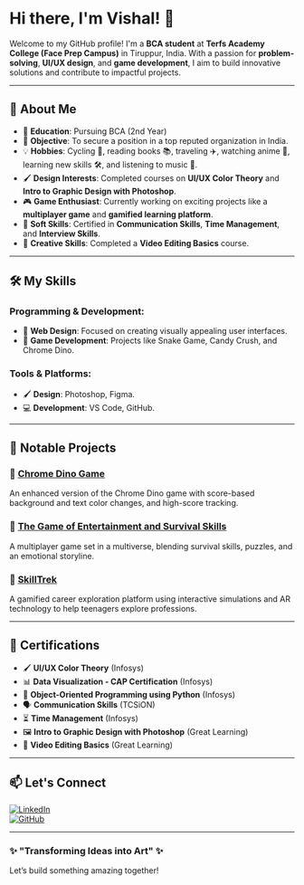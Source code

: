 # Hi there, I'm Vishal! 👋

Welcome to my GitHub profile! I'm a **BCA student** at **Terfs Academy College (Face Prep Campus)** in Tiruppur, India. With a passion for **problem-solving**, **UI/UX design**, and **game development**, I aim to build innovative solutions and contribute to impactful projects.

---

## 🚀 About Me
- 🏫 **Education**: Pursuing BCA (2nd Year)
- 🎯 **Objective**: To secure a position in a top reputed organization in India.
- 💡 **Hobbies**: Cycling 🚴, reading books 📚, traveling ✈️, watching anime 🌸, learning new skills 🛠️, and listening to music 🎵.
- 🖌️ **Design Interests**: Completed courses on **UI/UX Color Theory** and **Intro to Graphic Design with Photoshop**.
- 🎮 **Game Enthusiast**: Currently working on exciting projects like a **multiplayer game** and **gamified learning platform**.
- 📝 **Soft Skills**: Certified in **Communication Skills**, **Time Management**, and **Interview Skills**.
- 🎥 **Creative Skills**: Completed a **Video Editing Basics** course.

---

## 🛠️ My Skills

### Programming & Development:
- 🎨 **Web Design**: Focused on creating visually appealing user interfaces.
- 🎲 **Game Development**: Projects like Snake Game, Candy Crush, and Chrome Dino.

### Tools & Platforms:
- 🖌️ **Design**: Photoshop, Figma.
- 💻 **Development**: VS Code, GitHub.

---

## 🌟 Notable Projects

### 🦖 [Chrome Dino Game](#)
An enhanced version of the Chrome Dino game with score-based background and text color changes, and high-score tracking.

### 🌌 [The Game of Entertainment and Survival Skills](#)
A multiplayer game set in a multiverse, blending survival skills, puzzles, and an emotional storyline.

### 🎲 [SkillTrek](#)
A gamified career exploration platform using interactive simulations and AR technology to help teenagers explore professions.

---

## 📜 Certifications
- 🖌️ **UI/UX Color Theory** (Infosys)
- 📊 **Data Visualization - CAP Certification** (Infosys)
- 🐍 **Object-Oriented Programming using Python** (Infosys)
- 🗣️ **Communication Skills** (TCSiON)
- ⏳ **Time Management** (Infosys)
- 🖼️ **Intro to Graphic Design with Photoshop** (Great Learning)
- 🎥 **Video Editing Basics** (Great Learning)

---

## 📫 Let's Connect
[![LinkedIn](https://img.shields.io/badge/LinkedIn-0077B5?style=flat-square&logo=linkedin&logoColor=white)](https://www.linkedin.com/in/vishal-vinayagam)  
[![GitHub](https://img.shields.io/badge/GitHub-181717?style=flat-square&logo=github&logoColor=white)](https://github.com/vishal-vinayagam)  

---

### ✨ "Transforming Ideas into Art" ✨
Let’s build something amazing together!
